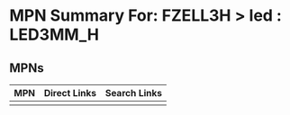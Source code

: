 



# MPN Summary For: FZELL3H > led : LED3MM_H

## MPNs
  

|MPN|Direct Links|Search Links|
| :--- | :--- | :--- |
||||
